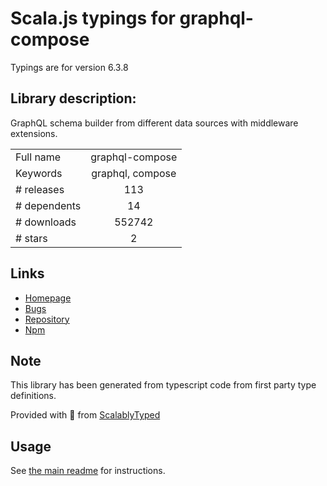 
# Scala.js typings for graphql-compose

Typings are for version 6.3.8

## Library description:
GraphQL schema builder from different data sources with middleware extensions.

|                    |                 |
| ------------------ | :-------------: |
| Full name          | graphql-compose |
| Keywords           | graphql, compose |
| # releases         | 113 |
| # dependents       | 14 |
| # downloads        | 552742 |
| # stars            | 2 |

## Links
- [Homepage](https://github.com/graphql-compose/graphql-compose)
- [Bugs](https://github.com/graphql-compose/graphql-compose/issues)
- [Repository](https://github.com/graphql-compose/graphql-compose)
- [Npm](https://www.npmjs.com/package/graphql-compose)
    


## Note
This library has been generated from typescript code from first party type definitions.

Provided with :purple_heart: from [ScalablyTyped](https://github.com/oyvindberg/ScalablyTyped)

## Usage
See [the main readme](../../readme.md) for instructions.


